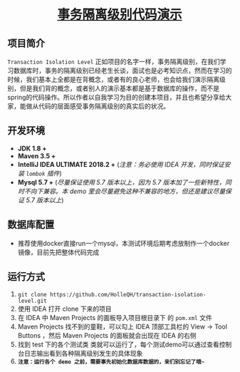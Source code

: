 <h1 align="center"><a href="https://github.com/xkcoding" target="_blank">事务隔离级别代码演示</a></h1>


## 项目简介

`Transaction Isolation Level` 正如项目的名字一样，事务隔离级别，在我们学习数据库时，事务的隔离级别已经老生长谈，面试也是必考知识点，然而在学习的时候，我们基本上全都是在背概念，或者有的良心老师，也会给我们演示隔离级别，但是我们背的概念，或者别人的演示基本都是基于数据库的操作，而不是spring的代码操作。所以作者以自我学习为目的创建本项目，并且也希望分享给大家，能做从代码的层面感受事务隔离级别的真实后的状况。

## 开发环境

- **JDK 1.8 +**
- **Maven 3.5 +**
- **IntelliJ IDEA ULTIMATE 2018.2 +** (*注意：务必使用 IDEA 开发，同时保证安装 `lombok` 插件*)
- **Mysql 5.7 +** (*尽量保证使用 5.7 版本以上，因为 5.7 版本加了一些新特性，同时不向下兼容。本 demo 里会尽量避免这种不兼容的地方，但还是建议尽量保证 5.7 版本以上*)

## 数据库配置

- 推荐使用docker直接run一个mysql，本测试环境后期考虑放制作一个docker镜像，目前先把整体代码完成

## 运行方式

1. `git clone https://github.com/HolleQH/transaction-isolation-level.git`
2. 使用 IDEA 打开 clone 下来的项目
3. 在 IDEA 中 Maven Projects 的面板导入项目根目录下 的 `pom.xml` 文件
4. Maven Projects 找不到的童鞋，可以勾上 IDEA 顶部工具栏的 View -> Tool Buttons ，然后 Maven Projects 的面板就会出现在 IDEA 的右侧
5. 找到 test 下的各个测试类 类就可以运行了，每个测试demo可以通过查看控制台日志输出看到各种隔离级别发生的具体现象
7. **`注意：运行各个 demo 之前，需要事先初始化数据库数据的，亲们别忘记了哦~`**

